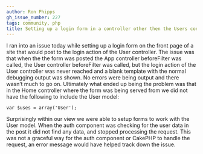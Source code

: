 ```yaml
---
author: Ron Phipps
gh_issue_number: 227
tags: community, php
title: Setting up a login form in a controller other then the Users controller in CakePHP, don’t forget the User model
---
```


I ran into an issue today while setting up a login form on the front page of a site that would post to the login action of the User controller. The issue was that when the the form was posted the App controller beforeFilter was called, the User controller beforeFilter was called, but the login action of the User controller was never reached and a blank template with the normal debugging output was shown. No errors were being output and there wasn’t much to go on. Ultimately what ended up being the problem was that in the Home controller where the form was being served from we did not have the following to include the User model:

```
var $uses = array('User');
```

Surprisingly within our view we were able to setup forms to work with the User model. When the auth component was checking for the user data in the post it did not find any data, and stopped processing the request. This was not a graceful way for the auth component or CakePHP to handle the request, an error message would have helped track down the issue.
